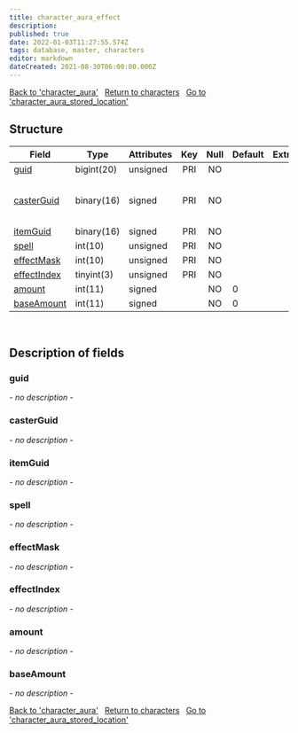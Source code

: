 ```yaml
---
title: character_aura_effect
description: 
published: true
date: 2022-01-03T11:27:55.574Z
tags: database, master, characters
editor: markdown
dateCreated: 2021-08-30T06:00:00.000Z
---
```


<a href="https://trinitycore.info/en/database/master/characters/character_aura" class="mt-5 v-btn v-btn--depressed v-btn--flat v-btn--outlined theme--light v-size--default darkblue--text text--lighten-3"><span class="v-btn__content"><i aria-hidden="true" class="v-icon notranslate v-icon--left mdi mdi-arrow-left theme--light"></i><span>Back to 'character_aura'</span></span></a>&nbsp;&nbsp;&nbsp;<a href="https://trinitycore.info/en/database/master/characters/home" class="mt-5 v-btn v-btn--depressed v-btn--flat v-btn--outlined theme--light v-size--default darkblue--text text--lighten-3"><span class="v-btn__content"><i aria-hidden="true" class="v-icon notranslate v-icon--left mdi mdi-home-outline theme--light"></i><span>Return to characters</span></span></a>&nbsp;&nbsp;&nbsp;<a href="https://trinitycore.info/en/database/master/characters/character_aura_stored_location" class="mt-5 v-btn v-btn--depressed v-btn--flat v-btn--outlined theme--light v-size--default darkblue--text text--lighten-3"><span class="v-btn__content"><span>Go to 'character_aura_stored_location'</span><i aria-hidden="true" class="v-icon notranslate v-icon--right mdi mdi-arrow-right theme--light"></i></span></a>

## Structure

| Field | Type | Attributes | Key | Null | Default | Extra | Comment |
| --- | --- | --- | :---: | :---: | --- | --- | --- |
| [guid](#guid) | bigint(20) | unsigned | PRI | NO |  |  |  |
| [casterGuid](#casterguid) | binary(16) | signed | PRI | NO |  |  | Full Global Unique Identifier |
| [itemGuid](#itemguid) | binary(16) | signed | PRI | NO |  |  |  |
| [spell](#spell) | int(10) | unsigned | PRI | NO |  |  |  |
| [effectMask](#effectmask) | int(10) | unsigned | PRI | NO |  |  |  |
| [effectIndex](#effectindex) | tinyint(3) | unsigned | PRI | NO |  |  |  |
| [amount](#amount) | int(11) | signed |  | NO | 0 |  |  |
| [baseAmount](#baseamount) | int(11) | signed |  | NO | 0 |  |  |
&nbsp;
## Description of fields

### guid
*- no description -*
&nbsp;

### casterGuid
*- no description -*
&nbsp;

### itemGuid
*- no description -*
&nbsp;

### spell
*- no description -*
&nbsp;

### effectMask
*- no description -*
&nbsp;

### effectIndex
*- no description -*
&nbsp;

### amount
*- no description -*
&nbsp;

### baseAmount
*- no description -*
&nbsp;

<a href="https://trinitycore.info/en/database/master/characters/character_aura" class="mt-5 v-btn v-btn--depressed v-btn--flat v-btn--outlined theme--light v-size--default darkblue--text text--lighten-3"><span class="v-btn__content"><i aria-hidden="true" class="v-icon notranslate v-icon--left mdi mdi-arrow-left theme--light"></i><span>Back to 'character_aura'</span></span></a>&nbsp;&nbsp;&nbsp;<a href="https://trinitycore.info/en/database/master/characters/home" class="mt-5 v-btn v-btn--depressed v-btn--flat v-btn--outlined theme--light v-size--default darkblue--text text--lighten-3"><span class="v-btn__content"><i aria-hidden="true" class="v-icon notranslate v-icon--left mdi mdi-home-outline theme--light"></i><span>Return to characters</span></span></a>&nbsp;&nbsp;&nbsp;<a href="https://trinitycore.info/en/database/master/characters/character_aura_stored_location" class="mt-5 v-btn v-btn--depressed v-btn--flat v-btn--outlined theme--light v-size--default darkblue--text text--lighten-3"><span class="v-btn__content"><span>Go to 'character_aura_stored_location'</span><i aria-hidden="true" class="v-icon notranslate v-icon--right mdi mdi-arrow-right theme--light"></i></span></a>

